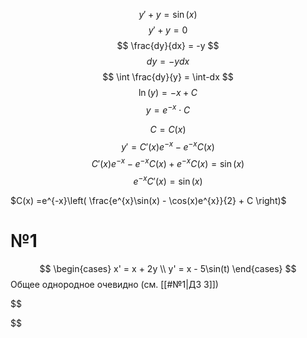 $$
y' + y = \sin(x)
$$
$$
y' + y = 0
$$
$$
\frac{dy}{dx} = -y
$$
$$
dy = -ydx
$$
$$
\int \frac{dy}{y} = \int-dx
$$
$$
\ln(y) = -x + C
$$
$$
y = e^{-x} \cdot C
$$

$$
C = C(x)
$$
$$
y' = C'(x)e^{-x} -e^{-x}C(x)
$$
$$
C'(x)e^{-x} - e^{-x}C(x) + e^{-x}C(x) = \sin(x)
$$
$$
e^{-x}C'(x) = \sin(x)
$$

$C(x) =e^{-x}\left( \frac{e^{x}\sin(x) - \cos(x)e^{x}}{2} + C \right)$


# №1
$$
\begin{cases}
x' = x + 2y \\
y' = x - 5\sin(t)
\end{cases}
$$
Общее однородное очевидно (см. [[#№1|ДЗ 3]])

$$

$$